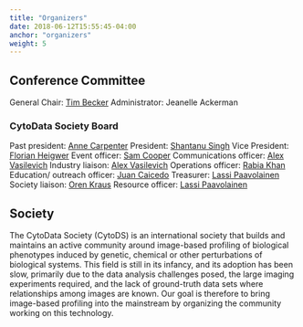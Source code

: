 ```yaml
---
title: "Organizers"
date: 2018-06-12T15:55:45-04:00
anchor: "organizers"
weight: 5
---
```


## Conference Committee
General Chair: [Tim Becker](https://twitter.com/cells2numbers)
Administrator: Jeanelle Ackerman

### CytoData Society Board

Past president: [Anne Carpenter](https://twitter.com/DrAnneCarpenter)
President: [Shantanu Singh](https://twitter.com/snhantau)
Vice President: [Florian Heigwer](https://twitter.com/FlorianHeigwer)
Event officer: [Sam Cooper](https://twitter.com/sam_o_cooper)
Communications officer: [Alex Vasilevich](https://www.linkedin.com/in/aliakseivasilevich/)
Industry liaison: [Alex Vasilevich](https://www.linkedin.com/in/aliakseivasilevich/)
Operations officer: [Rabia Khan](https://twitter.com/rabiatkhan)
Education/ outreach officer: [Juan Caicedo](https://twitter.com/jccaicedo)
Treasurer: [Lassi Paavolainen](https://twitter.com/Lastu21)
Society liaison: [Oren Kraus](https://twitter.com/orenkraus)
Resource officer: [Lassi Paavolainen](https://twitter.com/Lastu21)

##  Society

The CytoData Society (CytoDS) is an international society that builds and maintains an active community around image-based profiling of biological phenotypes induced by genetic, chemical or other perturbations of biological systems. This field is still in its infancy, and its adoption has been slow, primarily due to the data analysis challenges posed, the large imaging experiments required, and the lack of ground-truth data sets where relationships among images are known. Our goal is therefore to bring image-based profiling into the mainstream by organizing the community working on this technology.
